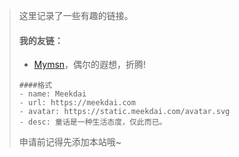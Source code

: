 > 这里记录了一些有趣的链接。
> 
> #### 我的友链：
> * [Mymsn](http://134688.xyz/)，偶尔的遐想，折腾!
> 
> ```
>####格式
> - name: Meekdai
> - url: https://meekdai.com
> - avatar: https://static.meekdai.com/avatar.svg
> - desc: 童话是一种生活态度，仅此而已。
> ```
> 
> 申请前记得先添加本站哦~

